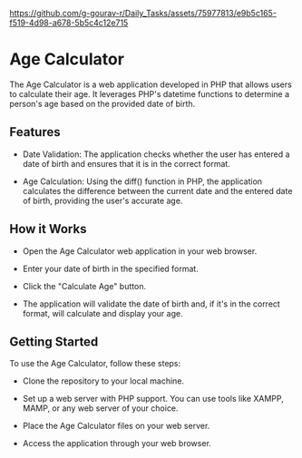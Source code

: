 https://github.com/g-gourav-r/Daily_Tasks/assets/75977813/e9b5c165-f519-4d98-a678-5b5c4c12e715

# Age Calculator
The Age Calculator is a web application developed in PHP that allows users to calculate their age. It leverages PHP's datetime functions to determine a person's age based on the provided date of birth.

## Features
- Date Validation: The application checks whether the user has entered a date of birth and ensures that it is in the correct format.

- Age Calculation: Using the diff() function in PHP, the application calculates the difference between the current date and the entered date of birth, providing the user's accurate age.

## How it Works
- Open the Age Calculator web application in your web browser.

- Enter your date of birth in the specified format.

- Click the "Calculate Age" button.

- The application will validate the date of birth and, if it's in the correct format, will calculate and display your age.

## Getting Started
To use the Age Calculator, follow these steps:

- Clone the repository to your local machine.

- Set up a web server with PHP support. You can use tools like XAMPP, MAMP, or any web server of your choice.

- Place the Age Calculator files on your web server.

- Access the application through your web browser.
